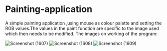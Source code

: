 # Painting-application
A simple painting application ,using mouse as colour palette and setting the RGB values.The values in the paint function are specific to the image used which then needs to be modified.
The images on working of the program:

![Screenshot (1607)](https://user-images.githubusercontent.com/73337783/131218811-0addf0c0-da36-4bb7-957a-39a5b264c161.png)
![Screenshot (1608)](https://user-images.githubusercontent.com/73337783/131218813-d79d63fb-faf6-43fd-8acb-2bd3c0e80c29.png)
![Screenshot (1609)](https://user-images.githubusercontent.com/73337783/131218815-45517bca-f1c0-4f3c-aa61-76ec050f19d9.png)
